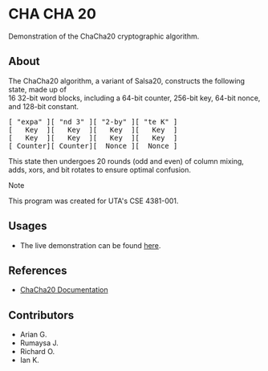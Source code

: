 # CHA CHA 20
Demonstration of the ChaCha20 cryptographic algorithm.

## About
The ChaCha20 algorithm, a variant of Salsa20, constructs the following state, made up of <br>
16 32-bit word blocks, including a 64-bit counter, 256-bit key, 64-bit nonce, and 128-bit constant. <br>
<pre>
[ "expa" ][ "nd 3" ][ "2-by" ][ "te K" ]
[   Key  ][   Key  ][   Key  ][   Key  ]
[   Key  ][   Key  ][   Key  ][   Key  ]
[ Counter][ Counter][  Nonce ][  Nonce ]
</pre>
This state then undergoes 20 rounds (odd and even) of column mixing, <br>
adds, xors, and bit rotates to ensure optimal confusion. <br>
> [!NOTE]
> This program was created for UTA's CSE 4381-001.

## Usages
- The live demonstration can be found [here](https://teamchacha.github.io/chacha20/src/index.html).

## References
- [ChaCha20 Documentation](https://cr.yp.to/chacha/chacha-20080120.pdf)

## Contributors
- Arian G.
- Rumaysa J.
- Richard O.
- Ian K.
